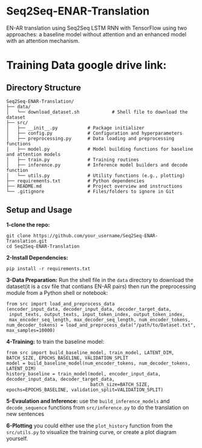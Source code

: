 # Seq2Seq-ENAR-Translation
EN-AR translation using Seq2Seq LSTM RNN with TensorFlow using two approaches: a baseline model without attention and an enhanced model with an attention mechanism.

# Training Data google drive link:


## Directory Structure

```plaintext
Seq2Seq-ENAR-Translation/
├── data/
│   └── download_dataset.sh            # Shell file to download the dataset
├── src/
│   ├── __init__.py           # Package initializer
│   ├── config.py             # Configuration and hyperparameters
│   ├── preprocessing.py      # Data loading and preprocessing functions
│   ├── model.py              # Model building functions for baseline and attention models
│   ├── train.py              # Training routines
│   ├── inference.py          # Inference model builders and decode function
│   └── utils.py              # Utility functions (e.g., plotting)
├── requirements.txt          # Python dependencies
├── README.md                 # Project overview and instructions
└── .gitignore                # Files/folders to ignore in Git
```
## Setup and Usage

**1-clone the repo:**
```
git clone https://github.com/your_username/Seq2Seq-ENAR-Translation.git
cd Seq2Seq-ENAR-Translation
```

**2-Install Dependencies:**
```
pip install -r requirements.txt
```

**3-Data Preparation:**
Run the shell file in the `data` directory to download the dataset(it is a csv file that contians EN-AR pairs) then run the preprocessing module from a Python shell or notebook:
```
from src import load_and_preprocess_data
(encoder_input_data, decoder_input_data, decoder_target_data,
 input_texts, output_texts, input_token_index, output_token_index,
 max_encoder_seq_length, max_decoder_seq_length, num_encoder_tokens, num_decoder_tokens) = load_and_preprocess_data("/path/to/Dataset.txt", max_samples=10000)
```

**4-Training:**
to train the baseline model:
```
from src import build_baseline_model, train_model, LATENT_DIM, BATCH_SIZE, EPOCHS_BASELINE, VALIDATION_SPLIT
model = build_baseline_model(num_encoder_tokens, num_decoder_tokens, LATENT_DIM)
history_baseline = train_model(model, encoder_input_data, decoder_input_data, decoder_target_data, 
                               batch_size=BATCH_SIZE, epochs=EPOCHS_BASELINE, validation_split=VALIDATION_SPLIT)
```

**5-Evaulation and Inference:**
use the `build_inference_models` and `decode_sequence` functions from `src/inference.py` to do the translation on new sentences

**6-Plotting**
you could either use the `plot_history` function from the `src/utils.py` to visualize the training curve, or create a plot diagram yourself.
